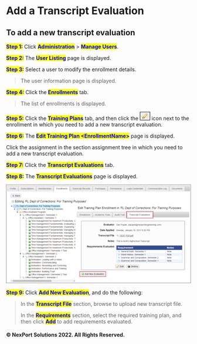 # Add a Transcript Evaluation

## &#x20;**To add a new transcript evaluation**

<mark style="color:blue;">**Step 1:**</mark>  Click <mark style="color:blue;">**Administration**</mark> > <mark style="color:blue;">**Manage Users**</mark>.

<mark style="color:blue;">**Step 2:**</mark>  The <mark style="color:blue;">**User Listing**</mark> page is displayed.

<mark style="color:blue;">**Step 3:**</mark>  Select a user to modify the enrollment details.

> The user information page is displayed.

<mark style="color:blue;">**Step 4:**</mark>  Click the <mark style="color:blue;">**Enrollments**</mark> tab.

> The list of enrollments is displayed.

<mark style="color:blue;">**Step 5:**</mark>  Click the <mark style="color:blue;">**Training Plans**</mark> tab, and then click the ![](/.gitbook/assets/Edit.png) icon next to the enrollment in which you need to add a new transcript evaluation.

<mark style="color:blue;">**Step 6:**</mark>  The <mark style="color:blue;">**Edit Training Plan \<EnrollmentName>**</mark> page is displayed.

Click the assignment in the section assignment tree in which you need to add a new transcript evaluation.

<mark style="color:blue;">**Step 7:**</mark>  Click the <mark style="color:blue;">**Transcript Evaluations**</mark> tab.

<mark style="color:blue;">**Step 8:**</mark>  The <mark style="color:blue;">**Transcript Evaluations**</mark> page is displayed.

![](/.gitbook/assets/TranscriptEvaluations_AddNew_550x292.png)

<mark style="color:blue;">**Step 9:**</mark> Click <mark style="color:blue;">**Add New Evaluation**</mark>, and do the following:

> In the <mark style="color:blue;">**Transcript File**</mark> section, browse to upload new transcript file.
>
> In the <mark style="color:blue;">**Requirements**</mark> section, select the required training plan, and then click <mark style="color:blue;">**Add**</mark> <mark style="color:blue;"></mark><mark style="color:blue;"></mark> to add requirements evaluated.

#### © NexPort Solutions 2022. All Rights Reserved.
